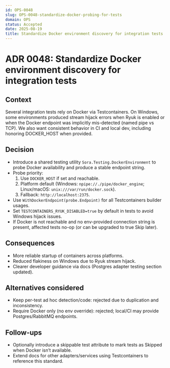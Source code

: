 ```yaml
---
id: OPS-0048
slug: OPS-0048-standardize-docker-probing-for-tests
domain: OPS
status: Accepted
date: 2025-08-19
title: Standardize Docker environment discovery for integration tests
---
```


# ADR 0048: Standardize Docker environment discovery for integration tests

## Context

Several integration tests rely on Docker via Testcontainers. On Windows, some environments produced stream hijack errors when Ryuk is enabled or when the Docker endpoint was implicitly mis-detected (named pipe vs TCP). We also want consistent behavior in CI and local dev, including honoring DOCKER_HOST when provided.

## Decision

- Introduce a shared testing utility `Sora.Testing.DockerEnvironment` to probe Docker availability and produce a stable endpoint string.
- Probe priority:
  1) Use `DOCKER_HOST` if set and reachable.
  2) Platform default (Windows: `npipe://./pipe/docker_engine`; Linux/macOS: `unix:///var/run/docker.sock`).
  3) Fallback: `http://localhost:2375`.
- Use `WithDockerEndpoint(probe.Endpoint)` for all Testcontainers builder usages.
- Set `TESTCONTAINERS_RYUK_DISABLED=true` by default in tests to avoid Windows hijack issues.
- If Docker is not reachable and no env-provided connection string is present, affected tests no-op (or can be upgraded to true Skip later).

## Consequences

- More reliable startup of containers across platforms.
- Reduced flakiness on Windows due to Ryuk stream hijack.
- Clearer developer guidance via docs (Postgres adapter testing section updated).

## Alternatives considered

- Keep per-test ad hoc detection/code: rejected due to duplication and inconsistency.
- Require Docker only (no env override): rejected; local/CI may provide Postgres/RabbitMQ endpoints.

## Follow-ups

- Optionally introduce a skippable test attribute to mark tests as Skipped when Docker isn’t available.
- Extend docs for other adapters/services using Testcontainers to reference this standard.
